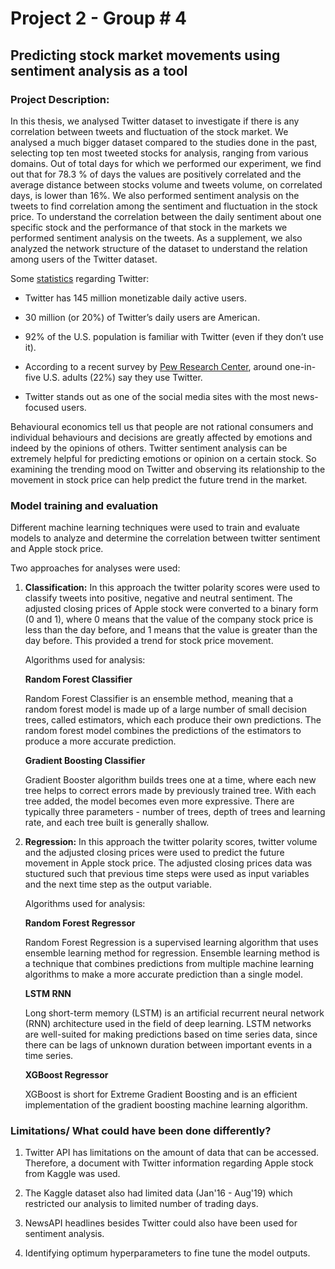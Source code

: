 # Project 2 - Group # 4

## Predicting stock market movements using sentiment analysis as a tool

### Project Description:

In this thesis, we analysed Twitter dataset to investigate if there is any correlation between tweets and fluctuation of the stock market. We analysed a much bigger dataset compared to the studies done in the past, selecting top ten most tweeted stocks for analysis, ranging from various domains. Out of total days for which we performed our experiment, we find out that for 78.3 % of days the values are positively correlated and the average distance between stocks volume and tweets volume, on correlated days, is lower than 16%. We also performed sentiment analysis on the tweets to find correlation among the sentiment and fluctuation in the stock price. To understand the correlation between the daily sentiment about one specific stock and the performance of that stock in the markets we performed sentiment analysis on the tweets. As a supplement, we also analyzed the network structure of the dataset to understand the relation among users of the Twitter dataset.

Some [statistics](
    https://blog.hootsuite.com/twitter-statistics/) regarding Twitter:

* Twitter has 145 million monetizable daily active users.

* 30 million (or 20%) of Twitter’s daily users are American.

* 92% of the U.S. population is familiar with Twitter (even if they don’t use it).

* According to a recent survey by [Pew Research Center](https://www.pewresearch.org/fact-tank/2019/08/02/10-facts-about-americans-and-twitter/), around one-in-five U.S. adults (22%) say they use Twitter.

* Twitter stands out as one of the social media sites with the most news-focused users.

Behavioural economics tell us that people are  not rational consumers and individual behaviours and decisions are greatly affected by emotions and indeed  by the opinions of others. Twitter  sentiment  analysis  can  be  extremely  helpful  for predicting  emotions  or  opinion  on a certain  stock.  So examining  the trending mood on Twitter  and observing its relationship to the movement in stock price can help predict the future trend in the market.

### Model training and evaluation

Different machine learning techniques were used to train and evaluate models to analyze and determine the correlation between twitter sentiment and Apple stock price. 

Two approaches for analyses were used:

1. **Classification:** In this approach the twitter polarity scores were used to classify tweets into positive, negative and neutral sentiment. The adjusted closing prices of Apple stock were converted to a binary form (0 and 1), where 0 means that the value of the company stock price is less than the day before, and 1 means that the value is greater than the day before. This provided a trend for stock price movement. 

    Algorithms used for analysis:

    **Random Forest Classifier**

    Random Forest Classifier is an ensemble method, meaning that a random forest model is made up of a large number of small decision trees, called estimators, which each produce their own predictions. The random forest model combines the predictions of the estimators to produce a more accurate prediction.


    **Gradient Boosting Classifier**

    Gradient Booster algorithm builds trees one at a time, where each new tree helps to correct errors made by previously trained tree. With each tree added, the model becomes even more expressive. There are typically three parameters - number of trees, depth of trees and learning rate, and each tree built is generally shallow.

2. **Regression:** In this approach the twitter polarity scores, twitter volume and the adjusted closing prices were used to predict the future movement in Apple stock price. The adjusted closing prices data was stuctured such that previous time steps were used as input variables and the next time step as the output variable.

    Algorithms used for analysis:

    **Random Forest Regressor**

    Random Forest Regression is a supervised learning algorithm that uses ensemble learning method for regression. Ensemble learning method is a technique that combines predictions from multiple machine learning algorithms to make a more accurate prediction than a single model.


    **LSTM RNN**

    Long short-term memory (LSTM) is an artificial recurrent neural network (RNN) architecture used in the field of deep learning. LSTM networks are well-suited for making predictions based on time series data, since there can be lags of unknown duration between important events in a time series.

    **XGBoost Regressor**

    XGBoost is short for Extreme Gradient Boosting and is an efficient implementation of the gradient boosting machine learning algorithm.

### Limitations/ What could have been done differently?

1. Twitter API has limitations on the amount of data that can be accessed. Therefore, a document with Twitter information regarding Apple stock from Kaggle was used.

2. The Kaggle dataset also had limited data (Jan'16 - Aug'19) which restricted our analysis to limited number of trading days.

3. NewsAPI headlines besides Twitter could also have been used for sentiment analysis.

4. Identifying optimum hyperparameters to fine tune the model outputs.



